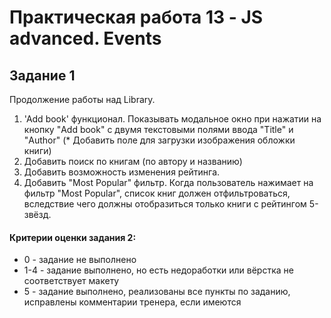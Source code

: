 # Практическая работа 13 - JS advanced. Events

## Задание 1

Продолжение работы над Library. 

1. 'Add book' функционал. Показывать модальное окно при нажатии на кнопку "Add book" с двумя текстовыми полями ввода "Title" и "Author" (* Добавить поле для загрузки изображения обложки книги)
2. Добавить поиск по книгам (по автору и названию)
3. Добавить возможность изменения рейтинга. 
4. Добавить "Most Popular" фильтр. Когда пользователь нажимает на фильтр "Most Popular", список книг должен отфильтроваться, вследствие чего должны отобразиться только книги с рейтингом 5-звёзд.

#### Критерии оценки задания 2: 
- 0 - задание не выполнено
- 1-4 - задание выполнено, но есть недоработки или вёрстка не соответствует макету
- 5 - задание выполнено, реализованы все пункты по заданию, исправлены комментарии тренера, если имеются
